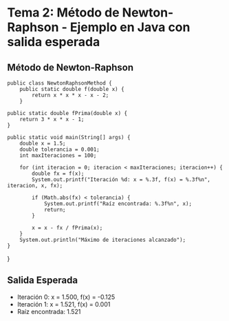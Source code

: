 # Tema 2: Método de Newton-Raphson - Ejemplo en Java con salida esperada
## Método de Newton-Raphson

    public class NewtonRaphsonMethod {
        public static double f(double x) {
            return x * x * x - x - 2;
        }

    public static double fPrima(double x) {
        return 3 * x * x - 1;
    }

    public static void main(String[] args) {
        double x = 1.5;
        double tolerancia = 0.001;
        int maxIteraciones = 100;

        for (int iteracion = 0; iteracion < maxIteraciones; iteracion++) {
            double fx = f(x);
            System.out.printf("Iteración %d: x = %.3f, f(x) = %.3f%n", iteracion, x, fx);

            if (Math.abs(fx) < tolerancia) {
                System.out.printf("Raíz encontrada: %.3f%n", x);
                return;
            }

            x = x - fx / fPrima(x);
        }
        System.out.println("Máximo de iteraciones alcanzado");
    }
}
## Salida Esperada
- Iteración 0: x = 1.500, f(x) = -0.125
- Iteración 1: x = 1.521, f(x) = 0.001
- Raíz encontrada: 1.521
